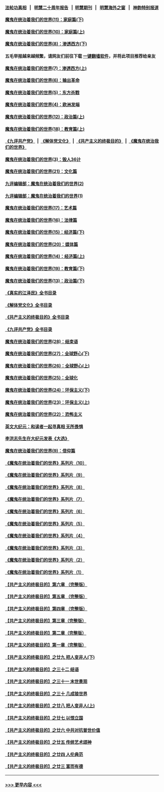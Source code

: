 #### [法轮功真相](https://github.com/gfw-breaker/truth/blob/master/README.md?t=0) &nbsp;&nbsp;|&nbsp;&nbsp; [明慧二十周年报告](https://github.com/gfw-breaker/mh-reports/blob/master/README.md?t=0) &nbsp;&nbsp;|&nbsp;&nbsp;[明慧期刊](https://github.com/gfw-breaker/mh-qikan) &nbsp;&nbsp;|&nbsp;&nbsp; [明慧海外之窗](https://github.com/gfw-breaker/mh-news/blob/master/README.md?t=0) &nbsp;&nbsp;|&nbsp;&nbsp; [神韵特别报道](https://github.com/gfw-breaker/mh-news/blob/master/shenyun.md?t=0)
#### [魔鬼在统治着我们的世界(11)：家庭篇(下)](../pages/nsc422/n10440961.md?t=11271750) 
#### [魔鬼在统治着我们的世界(10)：家庭篇(上)](../pages/nsc422/n10435448.md?t=11271750) 
#### [魔鬼在统治着我们的世界(8)：渗透西方(下)](../pages/nsc422/n10429603.md?t=11271750) 
#### 五毛举报越来越频繁，请网友们前往下载 [一键翻墙软件](https://github.com/gfw-breaker/ssr-accounts)，并将此项目推荐给亲友
#### [魔鬼在统治着我们的世界(7)：渗透西方(上)](../pages/nsc422/n10426013.md?t=11271750) 
#### [魔鬼在统治着我们的世界(6)：输出革命](../pages/nsc422/n10421536.md?t=11271750) 
#### [魔鬼在统治着我们的世界(5)：东方杀戮](../pages/nsc422/n10417707.md?t=11271750) 
#### [魔鬼在统治着我们的世界(4)：欧洲发端](../pages/nsc422/n10414890.md?t=11271750) 
#### [魔鬼在统治着我们的世界(12)：政治篇(上)](../pages/nsc422/n10444576.md?t=11271750) 
#### [魔鬼在统治着我们的世界(18)：教育篇(上)](../pages/nsc422/n10526970.md?t=11271750) 
#### [《九评共产党》](https://github.com/begood0513/9ping.md/blob/master/README.md) &nbsp;|&nbsp; [《解体党文化》](../../../../jtdwh.md/blob/master/README.md)  &nbsp;|&nbsp; [《共产主义的终极目的》](../../../../gczydzjmd.md/blob/master/README.md) &nbsp;|&nbsp; [《魔鬼在统治我们的世界》](../../../../mgztzwmdsj.md/blob/master/README.md) 
#### [魔鬼在统治着我们的世界(3)：毁人36计](../pages/nsc422/n10411583.md?t=11271750) 
#### [魔鬼在统治着我们的世界(21)：文化篇](../pages/nsc422/n10597706.md?t=11271750) 
#### [九评编辑部：魔鬼在统治着我们的世界(2)](../pages/nsc422/n10410036.md?t=11271750) 
#### [九评编辑部：魔鬼在统治着我们的世界(1)](../pages/nsc422/n10406825.md?t=11271750) 
#### [魔鬼在统治着我们的世界(17)：艺术篇](../pages/nsc422/n10499093.md?t=11271750) 
#### [魔鬼在统治着我们的世界(16)：法律篇](../pages/nsc422/n10485969.md?t=11271750) 
#### [魔鬼在统治着我们的世界(15)：经济篇(下)](../pages/nsc422/n10469975.md?t=11271750) 
#### [魔鬼在统治着我们的世界(20)：媒体篇](../pages/nsc422/n10586579.md?t=11271750) 
#### [魔鬼在统治着我们的世界(14)：经济篇(上)](../pages/nsc422/n10457370.md?t=11271750) 
#### [魔鬼在统治着我们的世界(19)：教育篇(下)](../pages/nsc422/n10564808.md?t=11271750) 
#### [魔鬼在统治着我们的世界(13)：政治篇(下)](../pages/nsc422/n10448270.md?t=11271750) 
#### [《真实的江泽民》全书目录](../pages/nsc422/n13721399.md?t=11271750) 
#### [《解体党文化》全书目录](../pages/nsc422/n13721157.md?t=11271750) 
#### [《共产主义的终极目的》全书目录](../pages/nsc422/n13721048.md?t=11271750) 
#### [《九评共产党》全书目录](../pages/nsc422/n13708085.md?t=11271750) 
#### [魔鬼在统治着我们的世界(28)：结束语](../pages/nsc422/n10936246.md?t=11271750) 
#### [魔鬼在统治着我们的世界(27)：全球野心(下)](../pages/nsc422/n10928319.md?t=11271750) 
#### [魔鬼在统治着我们的世界(26)：全球野心(上)](../pages/nsc422/n10900318.md?t=11271750) 
#### [魔鬼在统治着我们的世界(25)：全球化](../pages/nsc422/n10788205.md?t=11271750) 
#### [魔鬼在统治着我们的世界(24)：环保主义(下)](../pages/nsc422/n10695307.md?t=11271750) 
#### [魔鬼在统治着我们的世界(23)：环保主义(上)](../pages/nsc422/n10688613.md?t=11271750) 
#### [魔鬼在统治着我们的世界(22)：恐怖主义](../pages/nsc422/n10614727.md?t=11271750) 
#### [英文大纪元：和读者一起寻真相 无所畏惧](../pages/nsc422/n12542027.md?t=11271750) 
#### [李洪志先生在大纪元发表《大选》](../pages/nsc422/n12534746.md?t=11271750) 
#### [魔鬼在统治着我们的世界(9)：信仰篇](../pages/nsc422/n10432159.md?t=11271750) 
#### [《魔鬼在统治着我们的世界》系列片（10）](../pages/nsc422/n12292670.md?t=11271750) 
#### [《魔鬼在统治着我们的世界》系列片（9）](../pages/nsc422/n12290859.md?t=11271750) 
#### [《魔鬼在统治着我们的世界》系列片（8）](../pages/nsc422/n12287445.md?t=11271750) 
#### [《魔鬼在统治着我们的世界》系列片（7）](../pages/nsc422/n12283425.md?t=11271750) 
#### [《魔鬼在统治着我们的世界》系列片（6）](../pages/nsc422/n12282314.md?t=11271750) 
#### [《魔鬼在统治着我们的世界》系列片（5）](../pages/nsc422/n12281419.md?t=11271750) 
#### [《魔鬼在统治着我们的世界》系列片（4）](../pages/nsc422/n12274024.md?t=11271750) 
#### [《魔鬼在统治着我们的世界》系列片（3）](../pages/nsc422/n12271322.md?t=11271750) 
#### [《魔鬼在统治着我们的世界》系列片（2）](../pages/nsc422/n12269049.md?t=11271750) 
#### [《魔鬼在统治着我们的世界》系列片（1）](../pages/nsc422/n12267575.md?t=11271750) 
#### [【共产主义的终极目的】第六章 （完整版）](../pages/nsc422/n11428913.md?t=11271750) 
#### [【共产主义的终极目的】第五章 （完整版）](../pages/nsc422/n11428912.md?t=11271750) 
#### [【共产主义的终极目的】第四章 （完整版）](../pages/nsc422/n11428907.md?t=11271750) 
#### [【共产主义的终极目的】第三章（完整版）](../pages/nsc422/n11428848.md?t=11271750) 
#### [【共产主义的终极目的】第二章（完整版）](../pages/nsc422/n11428831.md?t=11271750) 
#### [【共产主义的终极目的】第一章（完整版）](../pages/nsc422/n11417651.md?t=11271750) 
#### [【共产主义的终极目的】之廿九 把人变非人(下)](../pages/nsc422/n11344140.md?t=11271750) 
#### [【共产主义的终极目的】之三十二 结语](../pages/nsc422/n11360535.md?t=11271750) 
#### [【共产主义的终极目的】之三十一 末世景观](../pages/nsc422/n11351129.md?t=11271750) 
#### [【共产主义的终极目的】之三十 几成狼世界](../pages/nsc422/n11348280.md?t=11271750) 
#### [【共产主义的终极目的】之廿八 把人变非人(上)](../pages/nsc422/n11340492.md?t=11271750) 
#### [【共产主义的终极目的】之廿七 以恨立国](../pages/nsc422/n11336944.md?t=11271750) 
#### [【共产主义的终极目的】之廿六 中共对抗普世价值](../pages/nsc422/n11324785.md?t=11271750) 
#### [【共产主义的终极目的】之廿五 传统艺术颂神](../pages/nsc422/n11296396.md?t=11271750) 
#### [【共产主义的终极目的】之廿四 人伦典范](../pages/nsc422/n11296397.md?t=11271750) 
#### [【共产主义的终极目的】之廿三 富而有德](../pages/nsc422/n11283598.md?t=11271750) 

----
#### [ >>> 更早内容 <<< ](../indexes/nsc422-earlier.md)
